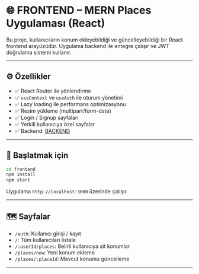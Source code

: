 # 🌐 FRONTEND – MERN Places Uygulaması (React)

Bu proje, kullanıcıların konum ekleyebildiği ve güncelleyebildiği bir React frontend arayüzüdür. Uygulama backend ile entegre çalışır ve JWT doğrulama sistemi kullanır.

---

## ⚙️ Özellikler

- ✅ React Router ile yönlendirme
- ✅ `useContext` ve `useAuth` ile oturum yönetimi
- ✅ Lazy loading ile performans optimizasyonu
- ✅ Resim yükleme (multipart/form-data)
- ✅ Login / Signup sayfaları
- ✅ Yetkili kullanıcıya özel sayfalar
- ✅ Backend: [BACKEND](https://github.com/ebrarkadir/BACKEND)

---

## 🚀 Başlatmak için

```bash
cd frontend
npm install
npm start
```

Uygulama `http://localhost:3000` üzerinde çalışır.

---

## 🗺️ Sayfalar

- `/auth`: Kullanıcı girişi / kayıt
- `/`: Tüm kullanıcıları listele
- `/:userId/places`: Belirli kullanıcıya ait konumlar
- `/places/new`: Yeni konum ekleme
- `/places/:placeId`: Mevcut konumu güncelleme

---
